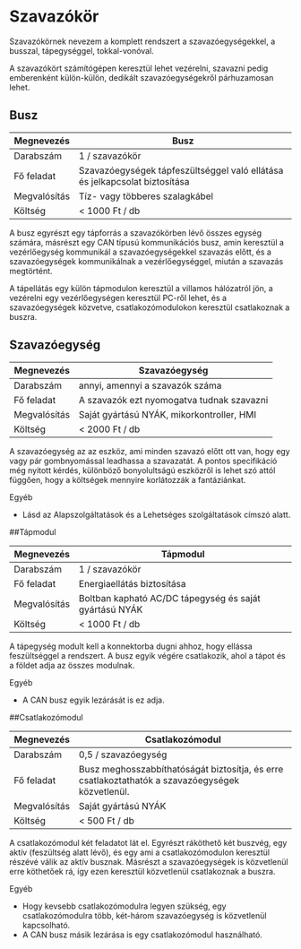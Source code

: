 # Szavazókör

Szavazókörnek nevezem a komplett rendszert a szavazóegységekkel, a busszal, tápegységgel, tokkal-vonóval.

A szavazókört számítógépen keresztül lehet vezérelni, szavazni pedig emberenként külön-külön, dedikált szavazóegységekről párhuzamosan lehet.

## Busz
Megnevezés   |  Busz
-------------|--------------
Darabszám    |	1 / szavazókör
Fő feladat   |	Szavazóegységek tápfeszültséggel való ellátása és jelkapcsolat biztosítása
Megvalósítás |	Tíz- vagy többeres szalagkábel
Költség	     |  < 1000 Ft / db

A busz egyrészt egy tápforrás a szavazókörben lévő összes egység számára, másrészt egy CAN típusú kommunikációs busz, amin keresztül a vezérlőegység kommunikál a szavazóegységekkel szavazás előtt, és a szavazóegységek kommunikálnak a vezérlőegységgel, miután a szavazás megtörtént.

A tápellátás egy külön tápmodulon keresztül a villamos hálózatról jön, a vezérelni egy vezérlőegységen keresztül PC-ről lehet, és a szavazóegységek közvetve, csatlakozómodulokon keresztül csatlakoznak a buszra.

## Szavazóegység

Megnevezés | Szavazóegység
-----|-----
Darabszám	| annyi, amennyi a szavazók száma
Fő feladat |	A szavazók ezt nyomogatva tudnak szavazni
Megvalósítás |	Saját gyártású NYÁK, mikorkontroller, HMI
Költség |	< 2000 Ft / db

A szavazóegység az az eszköz, ami minden szavazó előtt ott van, hogy egy vagy pár gombnyomással leadhassa a szavazatát. A pontos specifikáció még nyitott kérdés, különböző bonyolultságú eszközről is lehet szó attól függően, hogy a költségek mennyire korlátozzák a fantáziánkat.

Egyéb
- Lásd az Alapszolgáltatások és a Lehetséges szolgáltatások címszó alatt.

##Tápmodul

Megnevezés | Tápmodul
---|---
Darabszám |	1 / szavazókör
Fő feladat |	Energiaellátás biztosítása
Megvalósítás |	Boltban kapható AC/DC tápegység és saját gyártású NYÁK
Költség	| < 1000 Ft / db

A tápegység modult kell a konnektorba dugni ahhoz, hogy ellássa feszültséggel a rendszert. A busz egyik végére csatlakozik, ahol a tápot és a földet adja az összes modulnak.

Egyéb
- A CAN busz egyik lezárását is ez adja.

##Csatlakozómodul

Megnevezés | Csatlakozómodul
---|---
Darabszám |	0,5 / szavazóegység
Fő feladat |	Busz meghosszabbíthatóságát biztosítja, és erre csatlakoztathatók a szavazóegységek közvetlenül.
Megvalósítás |	Saját gyártású NYÁK
Költség |	< 500 Ft / db

A csatlakozómodul két feladatot lát el. Egyrészt ráköthető két buszvég, egy aktív (feszültség alatt lévő), és egy ami a csatlakozómodulon keresztül részévé válik az aktív busznak. Másrészt a szavazóegységek is közvetlenül erre köthetőek rá, így ezen keresztül közvetlenül csatlakoznak a buszra.

Egyéb
- Hogy kevsebb csatlakozómodulra legyen szükség, egy csatlakozómodulra több, két-három szavazóegység is közvetlenül kapcsolható.
- A CAN busz másik lezárása is egy csatlakozómodul használható.
